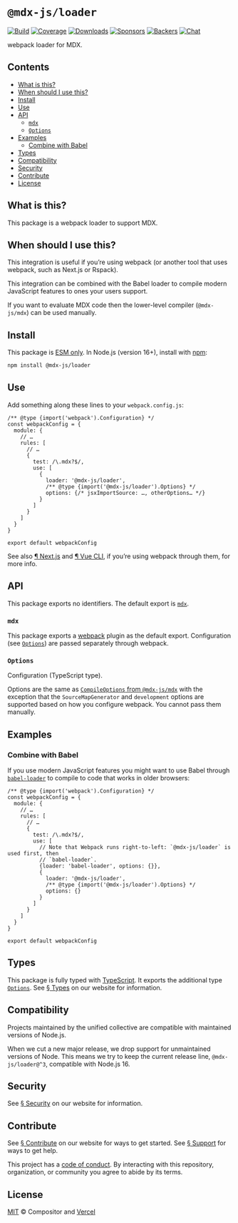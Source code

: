 # `@mdx-js/loader`

[![Build][build-badge]][build]
[![Coverage][coverage-badge]][coverage]
[![Downloads][downloads-badge]][downloads]
[![Sponsors][sponsors-badge]][collective]
[![Backers][backers-badge]][collective]
[![Chat][chat-badge]][chat]

webpack loader for MDX.

<!-- more -->

## Contents

* [What is this?](#what-is-this)
* [When should I use this?](#when-should-i-use-this)
* [Install](#install)
* [Use](#use)
* [API](#api)
  * [`mdx`](#mdx)
  * [`Options`](#options)
* [Examples](#examples)
  * [Combine with Babel](#combine-with-babel)
* [Types](#types)
* [Compatibility](#compatibility)
* [Security](#security)
* [Contribute](#contribute)
* [License](#license)

## What is this?

This package is a webpack loader to support MDX.

## When should I use this?

This integration is useful if you’re using webpack (or another tool that uses
webpack, such as Next.js or Rspack).

This integration can be combined with the Babel loader to compile modern
JavaScript features to ones your users support.

If you want to evaluate MDX code then the lower-level compiler (`@mdx-js/mdx`)
can be used manually.

## Install

This package is [ESM only][esm].
In Node.js (version 16+), install with [npm][]:

```sh
npm install @mdx-js/loader
```

## Use

Add something along these lines to your `webpack.config.js`:

```tsx
/** @type {import('webpack').Configuration} */
const webpackConfig = {
  module: {
    // …
    rules: [
      // …
      {
        test: /\.mdx?$/,
        use: [
          {
            loader: '@mdx-js/loader',
            /** @type {import('@mdx-js/loader').Options} */
            options: {/* jsxImportSource: …, otherOptions… */}
          }
        ]
      }
    ]
  }
}

export default webpackConfig
```

See also [¶ Next.js][next] and [¶ Vue CLI][vue-cli], if you’re using webpack
through them, for more info.

## API

This package exports no identifiers.
The default export is [`mdx`][api-mdx].

### `mdx`

This package exports a [webpack][] plugin as the default export.
Configuration (see [`Options`][api-options]) are passed separately through
webpack.

### `Options`

Configuration (TypeScript type).

Options are the same as [`CompileOptions` from `@mdx-js/mdx`][compile-options]
with the exception that the `SourceMapGenerator` and `development` options are
supported based on how you configure webpack.
You cannot pass them manually.

## Examples

### Combine with Babel

If you use modern JavaScript features you might want to use Babel through
[`babel-loader`][babel-loader] to compile to code that works in older browsers:

```tsx
/** @type {import('webpack').Configuration} */
const webpackConfig = {
  module: {
    // …
    rules: [
      // …
      {
        test: /\.mdx?$/,
        use: [
          // Note that Webpack runs right-to-left: `@mdx-js/loader` is used first, then
          // `babel-loader`.
          {loader: 'babel-loader', options: {}},
          {
            loader: '@mdx-js/loader',
            /** @type {import('@mdx-js/loader').Options} */
            options: {}
          }
        ]
      }
    ]
  }
}

export default webpackConfig
```

## Types

This package is fully typed with [TypeScript][].
It exports the additional type [`Options`][api-options].
See [§ Types][types] on our website for information.

## Compatibility

Projects maintained by the unified collective are compatible with maintained
versions of Node.js.

When we cut a new major release, we drop support for unmaintained versions of
Node.
This means we try to keep the current release line, `@mdx-js/loader@^3`,
compatible with Node.js 16.

## Security

See [§ Security][security] on our website for information.

## Contribute

See [§ Contribute][contribute] on our website for ways to get started.
See [§ Support][support] for ways to get help.

This project has a [code of conduct][coc].
By interacting with this repository, organization, or community you agree to
abide by its terms.

## License

[MIT][] © Compositor and [Vercel][]

[build-badge]: https://github.com/mdx-js/mdx/workflows/main/badge.svg

[build]: https://github.com/mdx-js/mdx/actions

[coverage-badge]: https://img.shields.io/codecov/c/github/mdx-js/mdx/main.svg

[coverage]: https://codecov.io/github/mdx-js/mdx

[downloads-badge]: https://img.shields.io/npm/dm/@mdx-js/loader.svg

[downloads]: https://www.npmjs.com/package/@mdx-js/loader

[sponsors-badge]: https://opencollective.com/unified/sponsors/badge.svg

[backers-badge]: https://opencollective.com/unified/backers/badge.svg

[collective]: https://opencollective.com/unified

[chat-badge]: https://img.shields.io/badge/chat-discussions-success.svg

[chat]: https://github.com/mdx-js/mdx/discussions

[npm]: https://docs.npmjs.com/cli/install

[contribute]: https://mdxjs.com/community/contribute/

[support]: https://mdxjs.com/community/support/

[coc]: https://github.com/mdx-js/.github/blob/main/code-of-conduct.md

[mit]: https://github.com/mdx-js/mdx/blob/main/packages/loader/license

[vercel]: https://vercel.com

[esm]: https://gist.github.com/sindresorhus/a39789f98801d908bbc7ff3ecc99d99c

[security]: https://mdxjs.com/getting-started/#security

[types]: https://mdxjs.com/getting-started/#types

[webpack]: https://webpack.js.org

[compile-options]: https://mdxjs.com/packages/mdx/#compileoptions

[typescript]: https://www.typescriptlang.org

[babel-loader]: https://webpack.js.org/loaders/babel-loader/

[next]: https://mdxjs.com/getting-started/#nextjs

[vue-cli]: https://mdxjs.com/getting-started/#vue-cli

[api-mdx]: #mdx

[api-options]: #options
